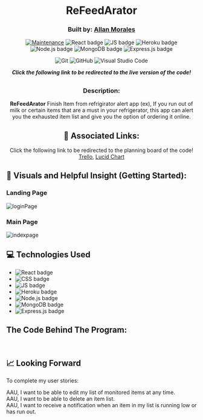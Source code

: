<div align="center">
  
<img />

###

# ReFeedArator

### Built by: **[Allan Morales](https://www.linkedin.com/in/ivanallin/)**

[![Maintenance](https://img.shields.io/badge/Maintained%3F-yes-green.svg)](https://GitHub.com/Naereen/StrapDown.js/graphs/commit-activity)
![React badge](https://img.shields.io/badge/React-20232A?style=for-the-badge&logo=react&logoColor=61DAFB)
![JS badge](https://img.shields.io/badge/JavaScript-323330?style=for-the-badge&logo=javascript&logoColor=F7DF1E)
![Heroku badge](https://img.shields.io/badge/Heroku-430098?style=for-the-badge&logo=heroku&logoColor=white)
![Node.js badge](https://img.shields.io/badge/Node.js-339933?style=for-the-badge&logo=nodedotjs&logoColor=white)
![MongoDB badge](https://img.shields.io/badge/MongoDB-4EA94B?style=for-the-badge&logo=mongodb&logoColor=white)
![Express.js badge](https://img.shields.io/badge/Express.js-000000?style=for-the-badge&logo=express&logoColor=white)

![Git](https://img.shields.io/badge/GIT-E44C30?style=for-the-badge&logo=git&logoColor=white)
![GitHub](https://img.shields.io/badge/GitHub-100000?style=for-the-badge&logo=github&logoColor=white)
![Visual Studio Code](https://img.shields.io/badge/Visual_Studio_Code-0078D4?style=for-the-badge&logo=visual%20studio%20code&logoColor=white)

**_Click the following link to be redirected to the live version of the code!_**

##

### Description:

**ReFeedArator** Finish Item from refrigirator alert app (ex), If you run out of milk or certain items that are a must in your refrigerator, this app can alert you the exhausted item list and give you the option of ordering it online.

## :link: Associated Links:

Click the following link to be redirected to the planning board of the code! [Trello](https://trello.com/b/KEvts9jv/refeed-refeedarator),
[Lucid Chart](https://lucid.app/lucidspark/9e45f2b9-1689-4085-907d-4c75da22dfa4/edit?invitationId=inv_146ad15e-054d-4034-a8ec-e30034355072&page=0_0#)

</div>

## :camera_flash: Visuals and Helpful Insight (Getting Started):

### Landing Page

![loginPage]()

### Main Page

![indexpage]()

## :computer: Technologies Used

- ![React badge](https://img.shields.io/badge/React-20232A?style=for-the-badge&logo=react&logoColor=61DAFB)
- ![CSS badge](https://img.shields.io/badge/CSS3-1572B6?style=for-the-badge&logo=css3&logoColor=white)
- ![JS badge](https://img.shields.io/badge/JavaScript-323330?style=for-the-badge&logo=javascript&logoColor=F7DF1E)
- ![Heroku badge](https://img.shields.io/badge/Heroku-430098?style=for-the-badge&logo=heroku&logoColor=white)
- ![Node.js badge](https://img.shields.io/badge/Node.js-339933?style=for-the-badge&logo=nodedotjs&logoColor=white)
- ![MongoDB badge](https://img.shields.io/badge/MongoDB-4EA94B?style=for-the-badge&logo=mongodb&logoColor=white)
- ![Express.js badge](https://img.shields.io/badge/Express.js-000000?style=for-the-badge&logo=express&logoColor=white)

## The Code Behind The Program:

```


```

###

## :chart_with_upwards_trend: Looking Forward

To complete my user stories:

AAU, I want to be able to edit my list of monitored items at any time.
<br >
AAU, I want to be able to delete an item list.
<br >
AAU, I want to receive a notification when an item in my list is running low or has run out.
